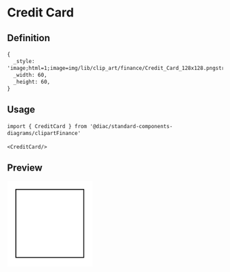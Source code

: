 # Credit Card

## Definition

```
{
  _style: 'image;html=1;image=img/lib/clip_art/finance/Credit_Card_128x128.pngstrokeColor=none;',
  _width: 60,
  _height: 60,
}
```

## Usage

```
import { CreditCard } from '@diac/standard-components-diagrams/clipartFinance'

<CreditCard/>
```

## Preview

<img src="./credit-card.png" width="200"/>
